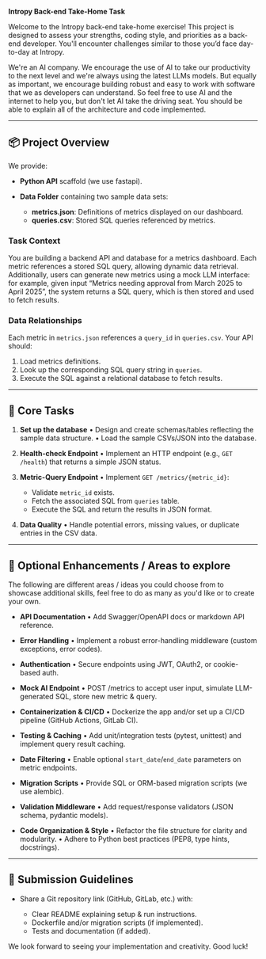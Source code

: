 **Intropy Back-end Take-Home Task**

Welcome to the Intropy back-end take-home exercise! This project is designed to assess your strengths, coding style, and priorities as a back-end developer. You'll encounter challenges similar to those you’d face day-to-day at Intropy.

We're an AI company. We encourage the use of AI to take our productivity to the next level and we're always using the latest LLMs models. But equally as important, we encourage building robust and easy to work with software that we as developers can understand. So feel free to use AI and the internet to help you, but don't let AI take the driving seat. You should be able to explain all of the architecture and code implemented. 

---

## 📦 Project Overview

We provide:

* **Python API** scaffold (we use fastapi).
* **Data Folder** containing two sample data sets:

  * **metrics.json**: Definitions of metrics displayed on our dashboard.
  * **queries.csv**: Stored SQL queries referenced by metrics.

### Task Context
You are building a backend API and database for a metrics dashboard. Each metric references a stored SQL query, allowing dynamic data retrieval. Additionally, users can generate new metrics using a mock LLM interface: for example, given input “Metrics needing approval from March 2025 to April 2025”, the system returns a SQL query, which is then stored and used to fetch results.

### Data Relationships

Each metric in `metrics.json` references a `query_id` in `queries.csv`. Your API should:

1. Load metrics definitions.
2. Look up the corresponding SQL query string in `queries`.
3. Execute the SQL against a relational database to fetch results.

---

## 🎯 Core Tasks

1. **Set up the database**
   • Design and create schemas/tables reflecting the sample data structure.
   • Load the sample CSVs/JSON into the database.

2. **Health-check Endpoint**
   • Implement an HTTP endpoint (e.g., `GET /health`) that returns a simple JSON status.

3. **Metric-Query Endpoint**
   • Implement `GET /metrics/{metric_id}`:

   * Validate `metric_id` exists.
   * Fetch the associated SQL from `queries` table.
   * Execute the SQL and return the results in JSON format.

4. **Data Quality**
   • Handle potential errors, missing values, or duplicate entries in the CSV data.

---

## 🚀 Optional Enhancements / Areas to explore

The following are different areas / ideas you could choose from to showcase additional skills, feel free to do as many as you'd like or to create your own.  

- **API Documentation**
   • Add Swagger/OpenAPI docs or markdown API reference.

- **Error Handling**
   • Implement a robust error-handling middleware (custom exceptions, error codes).

- **Authentication**
   • Secure endpoints using JWT, OAuth2, or cookie-based auth.

- **Mock AI Endpoint**
    • POST /metrics to accept user input, simulate LLM-generated SQL, store new metric & query.

- **Containerization & CI/CD**
   • Dockerize the app and/or set up a CI/CD pipeline (GitHub Actions, GitLab CI).

- **Testing & Caching**
   • Add unit/integration tests (pytest, unittest) and implement query result caching.

- **Date Filtering**
   • Enable optional `start_date`/`end_date` parameters on metric endpoints.

- **Migration Scripts**
   • Provide SQL or ORM-based migration scripts (we use alembic).

- **Validation Middleware**
   • Add request/response validators (JSON schema, pydantic models).

- **Code Organization & Style**
   • Refactor the file structure for clarity and modularity.
   • Adhere to Python best practices (PEP8, type hints, docstrings).

---

## 📌 Submission Guidelines

* Share a Git repository link (GitHub, GitLab, etc.) with:

  * Clear README explaining setup & run instructions.
  * Dockerfile and/or migration scripts (if implemented).
  * Tests and documentation (if added).

We look forward to seeing your implementation and creativity. Good luck!

